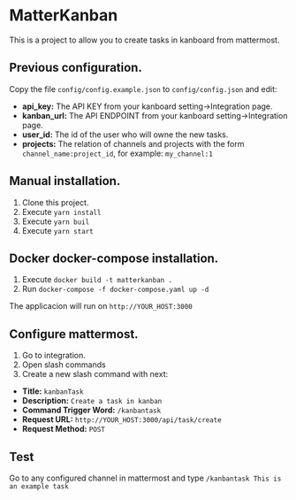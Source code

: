 # MatterKanban

This is a project to allow you to create tasks in kanboard from mattermost.

## Previous configuration.
Copy the file `config/config.example.json` to `config/config.json` and edit:

- **api_key:** The API KEY from your kanboard setting->Integration page.
- **kanban_url:** The API ENDPOINT from your kanboard setting->Integration page.
- **user_id:** The id of the user who will owne the new tasks.
- **projects:** The relation of channels and projects with the form `channel_name:project_id`, for example: `my_channel:1`


## Manual installation.

1. Clone this project.
2. Execute `yarn install`
3. Execute `yarn buil`
4. Execute `yarn start`


## Docker docker-compose installation.

1. Execute `docker build -t matterkanban .`
2. Run  `docker-compose -f docker-compose.yaml up -d` 


The applicacion will run on `http://YOUR_HOST:3000`

## Configure mattermost.

1. Go to integration.
2. Open slash commands
3. Create a new slash command with next:
  - **Title:** `kanbanTask`
  - **Description:** `Create a task in kanban`
  - **Command Trigger Word:** `/kanbantask`
  - **Request URL:** `http://YOUR_HOST:3000/api/task/create`
  - **Request Method:** `POST`

## Test

Go to any configured channel in mattermost and type `/kanbantask This is an example task`

 
